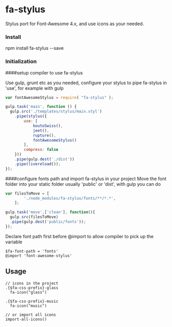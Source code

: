 # fa-stylus
Stylus port for Font-Awesome 4.x, and use icons as your needed. 

### Install

npm install fa-stylus --save

### Initialization

####setup compiler to use fa-stylus

Use gulp, grunt etc as you needed, configure your stylus to pipe fa-stylus in 'use', for example with gulp

```javascript
var fontAwesomeStylus = require( "fa-stylus" );

gulp.task('main', function () {
  gulp.src('./templates/stylus/main.styl')
    .pipe(stylus({ 
        use: [
            koutoSwiss(),
            jeet(),
            rupture(),
            fontAwesomeStylus()
        ],
        compress: false 
    }))
    .pipe(gulp.dest('./dist'))
    .pipe(livereload());
});

```
####configure fonts path and import fa-stylus in your project
Move the font folder into your static folder usually 'public' or 'dist', with gulp you can do
```javascript
var filesToMove = [
        './node_modules/fa-stylus/fonts/**/*.*',
    ];

gulp.task('move',['clean'], function(){
  gulp.src(filesToMove)
  .pipe(gulp.dest('public/fonts'));
});
```
Declare font path first before @import to allow compiler to pick up the variable
```styl
$fa-font-path = 'fonts'
@import 'font-awesome-stylus'

```


## Usage

```styl
// icons in the project
.{$fa-css-prefix}-glass
  fa-icon("glass")

.{$fa-css-prefix}-music
  fa-icon("music")

// or import all icons
import-all-icons()
```

